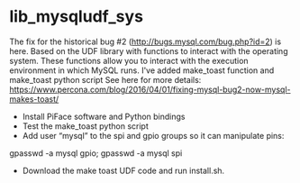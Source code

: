 # lib_mysqludf_sys
The fix for the historical bug #2 (http://bugs.mysql.com/bug.php?id=2) is here.
Based on the UDF library with functions to interact with the operating system. These functions allow you to interact with the execution environment in which MySQL runs.
I've added make_toast function and make_toast python script
See here for more details: https://www.percona.com/blog/2016/04/01/fixing-mysql-bug2-now-mysql-makes-toast/

* Install PiFace software and Python bindings
* Test the make_toast python script
* Add user “mysql” to the spi and gpio groups so it can manipulate pins:

gpasswd -a mysql gpio; gpasswd -a mysql spi

* Download the make toast UDF code and run install.sh.
